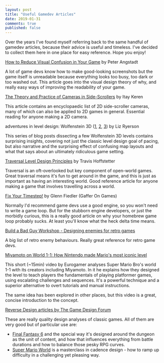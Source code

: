 ```yaml
---
layout: post
title: "Useful Gamedev Articles"
date: 2019-01-31
comments: true
published: false
---
```


Over the years I've found myself referring back to the same handful of gamedev articles, because their advice is useful and timeless. I've decided to collect them here in one place for easy reference. Hope you enjoy!

[How to Reduce Visual Confusion in Your Game](https://www.gamasutra.com/blogs/PeterAngstadt/20150312/238446/How_to_Reduce_Visual_Confusion_in_Your_Game.php?print=1) by Peter Angstadt

<pic>

A lot of game devs know how to make good-looking screenshots but the game itself is unreadable because everything looks too busy, too dark or too washed out. This article goes into the visual design theory of why, and really easy ways of improving the readability of your game.

[The Theory and Practice of Cameras in Side-Scrollers](https://www.gamasutra.com/blogs/ItayKeren/20150511/243083/Scroll_Back_The_Theory_and_Practice_of_Cameras_in_SideScrollers.php?print=1) by Itay Keren

<pic>

This article contains an encyclopaedic list of 2D side-scroller cameras, many of which can also be applied to 2D games in general. Essential reading for anyone making a 2D camera.

adventures in level design: Wolfenstein 3D ([1](http://ellaguro.blogspot.com/2012/05/adventures-in-level-design-wolfenstein.html), [2](http://ellaguro.blogspot.com/2012/04/adventures-in-level-design-wolfenstein_27.html), [3](http://ellaguro.blogspot.com/2012/04/adventures-in-level-design-wolfenstein.html)) by Liz Ryerson

<pic>

This series of blog posts dissecting a few Wolfenstein 3D levels contains surprising insights, covering not just the classic level design goal of pacing, but also narrative and the surprising effect of confusing map layouts and what that says about an ultimately ridiculous game setting.

[Traversal Level Design Principles](http://gamasutra.com/blogs/TravisHoffstetter/20160107/263175/Traversal_Level_Design_Principles.php?print=1) by Travis Hoffstetter

<pic>

Traversal is an oft-overlooked but key component of open-world games. Great traversal means it's fun to get around in the game, and this is just as important as having an interesting world. Good reference article for anyone making a game that involves travelling across a world.

[Fix Your Timestep!](https://gafferongames.com/post/fix_your_timestep/) by Glenn Fiedler (Gaffer On Games)

Normally I'd recommend game devs use a good engine, so you won't need to write a game loop. But for the stubborn engine developers, or just the morbidly curious, this is a really good article on why your homebrew game loop probably sucks. At least you'll know what the heck delta time means.

[Build a Bad Guy Workshop - Designing enemies for retro games](http://www.gamasutra.com/blogs/GarretBright/20140422/215978/Build_a_Bad_Guy_Workshop__Designing_enemies_for_retro_games.php?print=1)

A big list of retro enemy behaviours. Really great reference for retro game devs.

[Miyamoto on World 1-1: How Nintendo made Mario's most iconic level](https://youtu.be/zRGRJRUWafY)

This short (~15min) video by Eurogamer analyses Super Mario Bro's world 1-1 with its creators including Miyamoto. In it he explains how they designed the level to teach players the fundamentals of playing platformer games, using escalating challenges and sequences. It's a powerful technique and a superior alternative to overt tutorials and manual instructions.

The same idea has been explored in other places, but this video is a great, concise introduction to the concept.

[Reverse Design articles by The Game Design Forum](http://thegamedesignforum.com/features/featureshome.html)

These are really quality design analyses of classic games. All of them are very good but of particular use are:

- [Final Fantasy 6](http://thegamedesignforum.com/features/reverse_design_ff6_1.html) and the special way it's designed around the dungeon as the unit of content, and how that influences everything from battle durations and how to balance those pesky RPG curves.
- [Super Mario World](http://thegamedesignforum.com/features/RD_SMW_1.html) is a masterclass in cadence design - how to ramp up difficulty in a challenging yet pleasing way.
